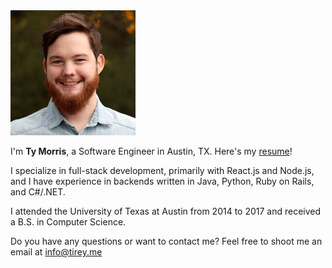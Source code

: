 <img class="rounded" src="assets/img/headshot.jpg" alt="headshot - Ty Morris" width=200 height=200 />

I'm **Ty Morris**, a Software Engineer in Austin, TX. Here's my [resume](/resume.pdf)!

I specialize in full-stack development, primarily with React.js and Node.js, and I have experience in backends written in Java, Python, Ruby on Rails, and C#/.NET.

I attended the University of Texas at Austin from 2014 to 2017 and received a B.S. in Computer Science.

Do you have any questions or want to contact me? Feel free to shoot me an email at [info@tirey.me](mailto:info@tirey.me)
